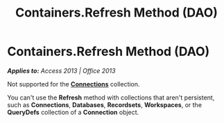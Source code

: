 ﻿---
title: Containers.Refresh Method (DAO)
TOCTitle: Refresh Method
ms:assetid: a4fe114a-9209-4a01-b7c8-8e83bc5adb04
ms:mtpsurl: https://msdn.microsoft.com/en-us/library/Ff821123(v=office.15)
ms:contentKeyID: 48546821
ms.date: 09/18/2015
mtps_version: v=office.15
---

# Containers.Refresh Method (DAO)


_**Applies to:** Access 2013 | Office 2013_

Not supported for the **[Connections](connections-collection-dao.md)** collection.

You can't use the **Refresh** method with collections that aren't persistent, such as **Connections**, **Databases**, **Recordsets**, **Workspaces**, or the **QueryDefs** collection of a **Connection** object.

